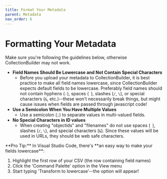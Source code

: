 ```yaml
---
title: Format Your Metadata
parent: Metadata
nav_order: 6
---
```


# Formatting Your Metadata

Make sure you're following the guidelines below, otherwise CollectionBuilder may not work.

- **Field Names Should Be Lowercase and Not Contain Special Characters**
    - Before you upload your metadata to CollectionBuilder, it is best practice to make all field names lowercase, since CollectionBuilder expects default fields to be lowercase. Preferably field names should not contain hyphens (`-`), spaces (` `), slashes (`/`, `\`), or special characters (`&`, etc.)--these won't necessarily break things, but might cause issues when fields are passed through javascript code!
- **Use a Semicolon When You Have Multiple Values**
    - Use a semicolon (`;`) to separate values in multi-valued fields.
- **No Special Characters in ID values**
    - When creating "objectids" and "filenames" do not use spaces (` `), slashes (`/`, `\`), and special characters (`&`). Since these values will be used in URLs, they should be web safe characters.


<div class="alert alert-green" markdown="1">
**Pro Tip:** In Visual Studio Code, there's **an easy way to make your fields lowercase**: 

1. Highlight the first row of your CSV (the row containing field names) 
2. Click the 'Command Palette' option in the View menu 
3. Start typing 'Transform to lowercase'--the option will appear!
</div>